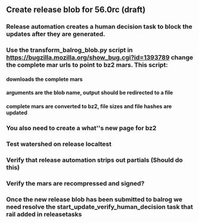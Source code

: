 ## Create release blob for 56.0rc  (draft)


### Release automation creates a human decision task to block the updates after they are generated.
### Use the transform_balrog_blob.py script in https://bugzilla.mozilla.org/show_bug.cgi?id=1393789 change the complete mar urls to point to bz2 mars.  This script:
#### downloads the complete mars
#### arguments are the blob name, output should be redirected to a file
#### complete mars are converted to bz2, file sizes and file hashes are updated
### You also need to create a what''s new page for bz2
### Test watershed on release localtest
### Verify that release automation strips out partials (Should do this)
### Verify the mars are recompressed and signed?
### Once the new release blob has been submitted to balrog we need resolve the start_update_verify_human_decision task that rail added in releasetasks
